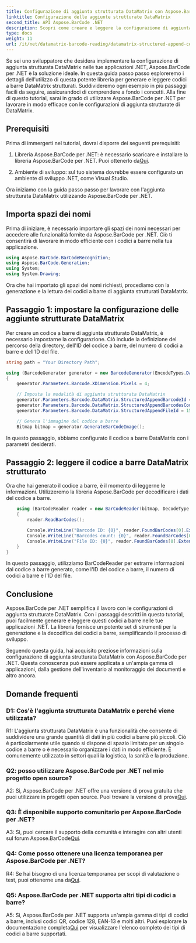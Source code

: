 ```yaml
---
title: Configurazione di aggiunta strutturata DataMatrix con Aspose.BarCode per .NET
linktitle: Configurazione delle aggiunte strutturate DataMatrix
second_title: API Aspose.BarCode .NET
description: Scopri come creare e leggere la configurazione di aggiunta strutturata DataMatrix in .NET utilizzando Aspose.BarCode per un'organizzazione dei dati ad alta efficienza.
type: docs
weight: 11
url: /it/net/datamatrix-barcode-reading/datamatrix-structured-append-configuration/
---
```

Se sei uno sviluppatore che desidera implementare la configurazione di aggiunta strutturata DataMatrix nelle tue applicazioni .NET, Aspose.BarCode per .NET è la soluzione ideale. In questa guida passo passo esploreremo i dettagli dell'utilizzo di questa potente libreria per generare e leggere codici a barre DataMatrix strutturati. Suddivideremo ogni esempio in più passaggi facili da seguire, assicurandoci di comprendere a fondo i concetti. Alla fine di questo tutorial, sarai in grado di utilizzare Aspose.BarCode per .NET per lavorare in modo efficace con le configurazioni di aggiunta strutturate di DataMatrix.

## Prerequisiti

Prima di immergerti nel tutorial, dovrai disporre dei seguenti prerequisiti:

1.  Libreria Aspose.BarCode per .NET: è necessario scaricare e installare la libreria Aspose.BarCode per .NET. Puoi ottenerlo da[Qui](https://releases.aspose.com/barcode/net/).

2. Ambiente di sviluppo: sul tuo sistema dovrebbe essere configurato un ambiente di sviluppo .NET, come Visual Studio.

Ora iniziamo con la guida passo passo per lavorare con l'aggiunta strutturata DataMatrix utilizzando Aspose.BarCode per .NET.

## Importa spazi dei nomi

Prima di iniziare, è necessario importare gli spazi dei nomi necessari per accedere alle funzionalità fornite da Aspose.BarCode per .NET. Ciò ti consentirà di lavorare in modo efficiente con i codici a barre nella tua applicazione.

```csharp
using Aspose.BarCode.BarCodeRecognition;
using Aspose.BarCode.Generation;
using System;
using System.Drawing;
```

Ora che hai importato gli spazi dei nomi richiesti, procediamo con la generazione e la lettura dei codici a barre di aggiunta strutturati DataMatrix.


## Passaggio 1: impostare la configurazione delle aggiunte strutturate DataMatrix

Per creare un codice a barre di aggiunta strutturato DataMatrix, è necessario impostarne la configurazione. Ciò include la definizione del percorso della directory, dell'ID del codice a barre, del numero di codici a barre e dell'ID del file.

```csharp
string path = "Your Directory Path";

using (BarcodeGenerator generator = new BarcodeGenerator(EncodeTypes.DataMatrix, "Aspose"))
{
    generator.Parameters.Barcode.XDimension.Pixels = 4;

    // Imposta la modalità di aggiunta strutturata DataMatrix
    generator.Parameters.Barcode.DataMatrix.StructuredAppendBarcodeId = 3;
    generator.Parameters.Barcode.DataMatrix.StructuredAppendBarcodesCount = 5;
    generator.Parameters.Barcode.DataMatrix.StructuredAppendFileId = 150;

    // Genera l'immagine del codice a barre
    Bitmap bitmap = generator.GenerateBarCodeImage();
```

In questo passaggio, abbiamo configurato il codice a barre DataMatrix con i parametri desiderati.

## Passaggio 2: leggere il codice a barre DataMatrix strutturato

Ora che hai generato il codice a barre, è il momento di leggerne le informazioni. Utilizzeremo la libreria Aspose.BarCode per decodificare i dati del codice a barre.

```csharp
    using (BarCodeReader reader = new BarCodeReader(bitmap, DecodeType.DataMatrix))
    {
        reader.ReadBarCodes();

        Console.WriteLine("Barcode ID: {0}", reader.FoundBarCodes[0].Extended.DataMatrix.StructuredAppendBarcodeId);
        Console.WriteLine("Barcodes count: {0}", reader.FoundBarCodes[0].Extended.DataMatrix.StructuredAppendBarcodesCount);
        Console.WriteLine("File ID: {0}", reader.FoundBarCodes[0].Extended.DataMatrix.StructuredAppendFileId);
    }
}
```

In questo passaggio, utilizziamo BarCodeReader per estrarre informazioni dal codice a barre generato, come l'ID del codice a barre, il numero di codici a barre e l'ID del file.

## Conclusione

Aspose.BarCode per .NET semplifica il lavoro con le configurazioni di aggiunta strutturate DataMatrix. Con i passaggi descritti in questo tutorial, puoi facilmente generare e leggere questi codici a barre nelle tue applicazioni .NET. La libreria fornisce un potente set di strumenti per la generazione e la decodifica dei codici a barre, semplificando il processo di sviluppo.

Seguendo questa guida, hai acquisito preziose informazioni sulla configurazione di aggiunta strutturata DataMatrix con Aspose.BarCode per .NET. Questa conoscenza può essere applicata a un'ampia gamma di applicazioni, dalla gestione dell'inventario al monitoraggio dei documenti e altro ancora.

## Domande frequenti

### D1: Cos'è l'aggiunta strutturata DataMatrix e perché viene utilizzata?

R1: L'aggiunta strutturata DataMatrix è una funzionalità che consente di suddividere una grande quantità di dati in più codici a barre più piccoli. Ciò è particolarmente utile quando si dispone di spazio limitato per un singolo codice a barre o è necessario organizzare i dati in modo efficiente. È comunemente utilizzato in settori quali la logistica, la sanità e la produzione.

### Q2: posso utilizzare Aspose.BarCode per .NET nel mio progetto open source?

 A2: Sì, Aspose.BarCode per .NET offre una versione di prova gratuita che puoi utilizzare in progetti open source. Puoi trovare la versione di prova[Qui](https://releases.aspose.com/).

### Q3: È disponibile supporto comunitario per Aspose.BarCode per .NET?

 A3: Sì, puoi cercare il supporto della comunità e interagire con altri utenti sul forum Aspose.BarCode[Qui](https://forum.aspose.com/c/barcode/13).

### Q4: Come posso ottenere una licenza temporanea per Aspose.BarCode per .NET?

 R4: Se hai bisogno di una licenza temporanea per scopi di valutazione o test, puoi ottenerne una da[Qui](https://purchase.aspose.com/temporary-license/).

### Q5: Aspose.BarCode per .NET supporta altri tipi di codici a barre?

 A5: Sì, Aspose.BarCode per .NET supporta un'ampia gamma di tipi di codici a barre, inclusi codici QR, codice 128, EAN-13 e molti altri. Puoi esplorare la documentazione completa[Qui](https://reference.aspose.com/barcode/net/) per visualizzare l'elenco completo dei tipi di codici a barre supportati.